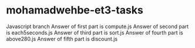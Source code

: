 # mohamadwehbe-et3-tasks
Javascript branch
Answer of first part is compute.js
Answer of second part is each5seconds.js
Answer of third part is sort.js
Answer of fourth part is above280.js
Answer of fifth part is discount.js
